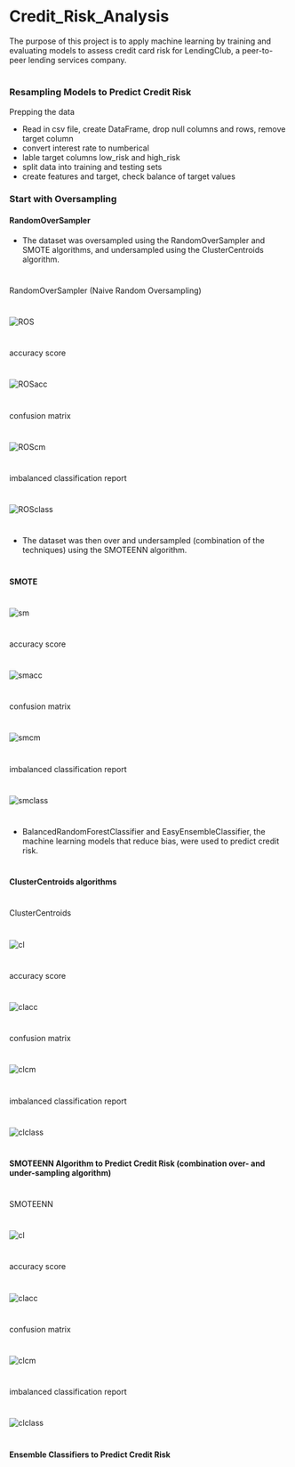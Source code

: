 # Credit_Risk_Analysis
The purpose of this project is to apply machine learning by training and evaluating models to assess credit card risk for LendingClub, a peer-to-peer lending services company.
#
### Resampling Models to Predict Credit Risk
Prepping the data
- Read in csv file, create DataFrame, drop null columns and rows, remove target column
- convert interest rate to numberical
- lable target columns low_risk and high_risk
- split data into training and testing sets
- create features and target, check balance of target values
### Start with Oversampling
#### RandomOverSampler
* The dataset was oversampled using the RandomOverSampler and SMOTE algorithms, and undersampled using the ClusterCentroids algorithm. 
#
RandomOverSampler (Naive Random Oversampling)
#
![ROS](https://github.com/jcsargis00/Credit_Risk_Analysis/blob/main/images/random.PNG)
#
accuracy score
#
![ROSacc](https://github.com/jcsargis00/Credit_Risk_Analysis/blob/main/images/randomacc.PNG)
#
confusion matrix
#
![ROScm](https://github.com/jcsargis00/Credit_Risk_Analysis/blob/main/images/randomcm.PNG)
#
imbalanced classification report
#
![ROSclass](https://github.com/jcsargis00/Credit_Risk_Analysis/blob/main/images/randomclass.PNG)
#
* The dataset was then over and undersampled (combination of the techniques) using the SMOTEENN algorithm. 
#
#### SMOTE
#
![sm](https://github.com/jcsargis00/Credit_Risk_Analysis/blob/main/images/smote.PNG)
#
accuracy score
#
![smacc](https://github.com/jcsargis00/Credit_Risk_Analysis/blob/main/images/smoteacc.PNG)
#
confusion matrix
#
![smcm](https://github.com/jcsargis00/Credit_Risk_Analysis/blob/main/images/smotecm.PNG)
#
imbalanced classification report
#
![smclass](https://github.com/jcsargis00/Credit_Risk_Analysis/blob/main/images/smoteclass.PNG)
#
* BalancedRandomForestClassifier and EasyEnsembleClassifier, the machine learning models that reduce bias,  were used to predict credit risk. 
#
#### ClusterCentroids algorithms
#
ClusterCentroids
#
![cl](https://github.com/jcsargis00/Credit_Risk_Analysis/blob/main/images/cluster.PNG)
#
accuracy score
#
![clacc](https://github.com/jcsargis00/Credit_Risk_Analysis/blob/main/images/clusteracc.PNG)
#
confusion matrix
#
![clcm](https://github.com/jcsargis00/Credit_Risk_Analysis/blob/main/images/clustercm.PNG)
#
imbalanced classification report
#
![clclass](https://github.com/jcsargis00/Credit_Risk_Analysis/blob/main/images/clusterclass.PNG)
#
#### SMOTEENN Algorithm to Predict Credit Risk (combination over- and under-sampling algorithm)
#
SMOTEENN
#
![cl](https://github.com/jcsargis00/Credit_Risk_Analysis/blob/main/images/enn2.PNG)
#
accuracy score
#
![clacc](https://github.com/jcsargis00/Credit_Risk_Analysis/blob/main/images/ennacc.PNG)
#
confusion matrix
#
![clcm](https://github.com/jcsargis00/Credit_Risk_Analysis/blob/main/images/enncm.PNG)
#
imbalanced classification report
#
![clclass](https://github.com/jcsargis00/Credit_Risk_Analysis/blob/main/images/ennclass.PNG)
#
#### Ensemble Classifiers to Predict Credit Risk